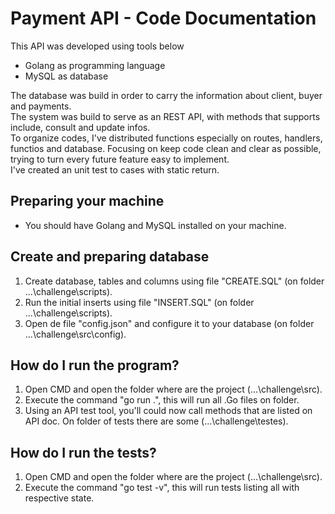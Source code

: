 # Payment API - Code Documentation

This API was developed using tools below  
- Golang as programming language  
- MySQL as database  

The database was build in order to carry the information about client, buyer and payments.  
The system was build to serve as an REST API, with methods that supports include, consult and update infos.  
To organize codes, I've distributed functions especially on routes, handlers, functios and database. Focusing on keep code clean and clear as possible, trying to turn every future feature easy to implement.  
I've created an unit test to cases with static return.  

## Preparing your machine
 - You should have Golang and MySQL installed on your machine.  

## Create and preparing database
1. Create database, tables and columns using file "CREATE.SQL" (on folder ...\challenge\scripts).  
2. Run the initial inserts using file "INSERT.SQL" (on folder ...\challenge\scripts).  
3. Open de file "config.json" and configure it to your database (on folder ...\challenge\src\config).  

## How do I run the program?
1. Open CMD and open the folder where are the project (...\challenge\src).  
2. Execute the command "go run .", this will run all .Go files on folder.  
3. Using an API test tool, you'll could now call methods that are listed on API doc. On folder of tests there are some (...\challenge\testes).  

## How do I run the tests?
1. Open CMD and open the folder where are the project (...\challenge\src).  
2. Execute the command "go test -v", this will run tests listing all with respective state.  

